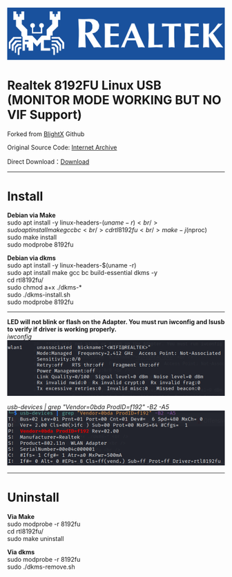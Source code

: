 ![logo](img/logo.png)
# Realtek 8192FU Linux USB (MONITOR MODE WORKING BUT NO VIF Support)
Forked from [BlightX](https://github.com/BrightX) Github

Original Source Code: [Internet Archive](https://archive.org/details/realtek-8192fu)  <br />

Direct Download：[Download](https://ia801706.us.archive.org/zip_dir.php?path=/18/items/realtek-8192fu.zip) <br />
** **
# Install
**Debian via Make** <br />
sudo apt install -y linux-headers-$(uname -r) <br />
sudo apt install make gcc bc <br />
cd rtl8192fu <br />
make -j$(nproc) <br />
sudo make install <br />
sudo modprobe 8192fu <br />

**Debian via dkms** <br />
sudo apt install -y linux-headers-$(uname -r) <br />
sudo apt install make gcc bc build-essential dkms -y <br />
cd rtl8192fu/ <br />
sudo chmod a+x ./dkms-* <br />
sudo ./dkms-install.sh <br />
sudo modprobe 8192fu <br />

** **
**LED will not blink or flash on the Adapter. You must run iwconfig and lsusb to verify if driver is working properly.** <br />
*iwconfig* <br />
![iwconfig](img/iwconfig.png)

*usb-devices | grep "Vendor=0bda ProdID=f192" -B2 -A5* <br />
![usb](img/usb.png)
** ** 

# Uninstall
**Via Make** <br />
sudo modprobe -r 8192fu <br />
cd rtl8192fu/ <br />
sudo make uninstall <br />

**Via dkms** <br />
sudo modprobe -r 8192fu <br />
sudo ./dkms-remove.sh <br />

